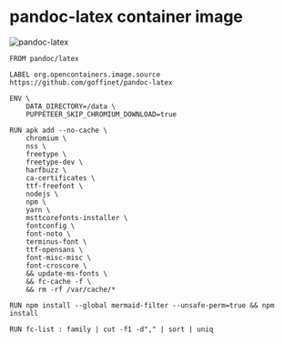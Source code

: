 # pandoc-latex container image

![pandoc-latex](https://github.com/goffinet/pandoc-latex/actions/workflows/main.yml/badge.svg)

```
FROM pandoc/latex

LABEL org.opencontainers.image.source https://github.com/goffinet/pandoc-latex

ENV \
    DATA_DIRECTORY=/data \
    PUPPETEER_SKIP_CHROMIUM_DOWNLOAD=true

RUN apk add --no-cache \
    chromium \
    nss \
    freetype \
    freetype-dev \
    harfbuzz \
    ca-certificates \
    ttf-freefont \
    nodejs \
    npm \
    yarn \
    msttcorefonts-installer \
    fontconfig \
    font-noto \
    terminus-font \
    ttf-opensans \
    font-misc-misc \
    font-croscore \
    && update-ms-fonts \
    && fc-cache -f \
    && rm -rf /var/cache/*

RUN npm install --global mermaid-filter --unsafe-perm=true && npm install

RUN fc-list : family | cut -f1 -d"," | sort | uniq
```
